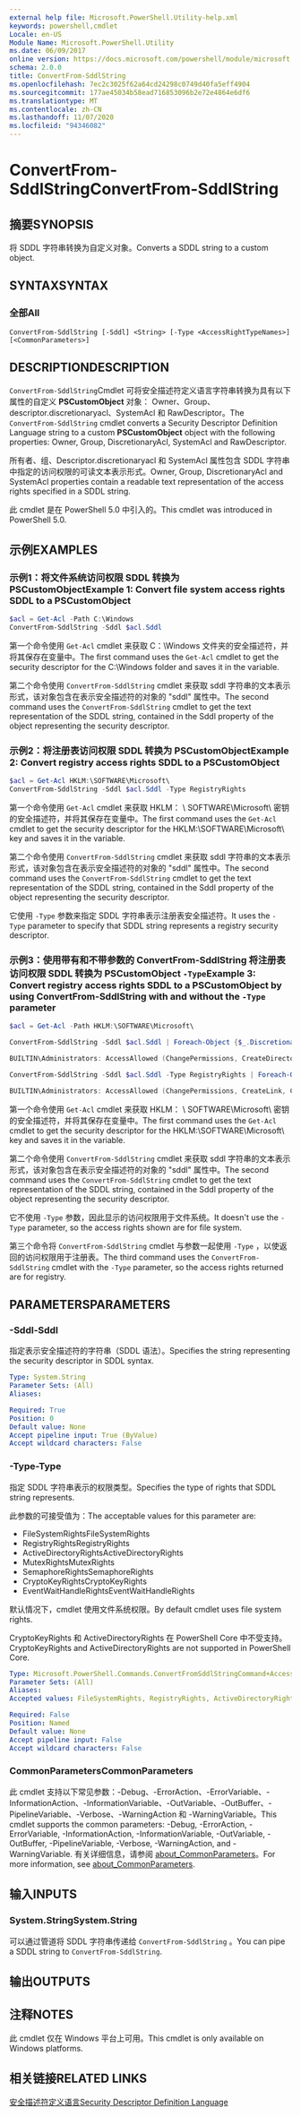 ```yaml
---
external help file: Microsoft.PowerShell.Utility-help.xml
keywords: powershell,cmdlet
Locale: en-US
Module Name: Microsoft.PowerShell.Utility
ms.date: 06/09/2017
online version: https://docs.microsoft.com/powershell/module/microsoft.powershell.utility/convertfrom-sddlstring?view=powershell-7.1&WT.mc_id=ps-gethelp
schema: 2.0.0
title: ConvertFrom-SddlString
ms.openlocfilehash: 7ec2c3025f62a64cd24298c0749d40fa5eff4904
ms.sourcegitcommit: 177ae45034b58ead716853096b2e72e4864e6df6
ms.translationtype: MT
ms.contentlocale: zh-CN
ms.lasthandoff: 11/07/2020
ms.locfileid: "94346082"
---
```

# <span data-ttu-id="a5856-103">ConvertFrom-SddlString</span><span class="sxs-lookup"><span data-stu-id="a5856-103">ConvertFrom-SddlString</span></span>

## <span data-ttu-id="a5856-104">摘要</span><span class="sxs-lookup"><span data-stu-id="a5856-104">SYNOPSIS</span></span>
<span data-ttu-id="a5856-105">将 SDDL 字符串转换为自定义对象。</span><span class="sxs-lookup"><span data-stu-id="a5856-105">Converts a SDDL string to a custom object.</span></span>

## <span data-ttu-id="a5856-106">SYNTAX</span><span class="sxs-lookup"><span data-stu-id="a5856-106">SYNTAX</span></span>

### <span data-ttu-id="a5856-107">全部</span><span class="sxs-lookup"><span data-stu-id="a5856-107">All</span></span>

```
ConvertFrom-SddlString [-Sddl] <String> [-Type <AccessRightTypeNames>] [<CommonParameters>]
```

## <span data-ttu-id="a5856-108">DESCRIPTION</span><span class="sxs-lookup"><span data-stu-id="a5856-108">DESCRIPTION</span></span>

<span data-ttu-id="a5856-109">`ConvertFrom-SddlString`Cmdlet 可将安全描述符定义语言字符串转换为具有以下属性的自定义 **PSCustomObject** 对象： Owner、Group、descriptor.discretionaryacl、SystemAcl 和 RawDescriptor。</span><span class="sxs-lookup"><span data-stu-id="a5856-109">The `ConvertFrom-SddlString` cmdlet converts a Security Descriptor Definition Language string to a custom **PSCustomObject** object with the following properties: Owner, Group, DiscretionaryAcl, SystemAcl and RawDescriptor.</span></span>

<span data-ttu-id="a5856-110">所有者、组、Descriptor.discretionaryacl 和 SystemAcl 属性包含 SDDL 字符串中指定的访问权限的可读文本表示形式。</span><span class="sxs-lookup"><span data-stu-id="a5856-110">Owner, Group, DiscretionaryAcl and SystemAcl properties contain a readable text representation of the access rights specified in a SDDL string.</span></span>

<span data-ttu-id="a5856-111">此 cmdlet 是在 PowerShell 5.0 中引入的。</span><span class="sxs-lookup"><span data-stu-id="a5856-111">This cmdlet was introduced in PowerShell 5.0.</span></span>

## <span data-ttu-id="a5856-112">示例</span><span class="sxs-lookup"><span data-stu-id="a5856-112">EXAMPLES</span></span>

### <span data-ttu-id="a5856-113">示例1：将文件系统访问权限 SDDL 转换为 PSCustomObject</span><span class="sxs-lookup"><span data-stu-id="a5856-113">Example 1: Convert file system access rights SDDL to a PSCustomObject</span></span>

```powershell
$acl = Get-Acl -Path C:\Windows
ConvertFrom-SddlString -Sddl $acl.Sddl
```

<span data-ttu-id="a5856-114">第一个命令使用 `Get-Acl` cmdlet 来获取 C：\Windows 文件夹的安全描述符，并将其保存在变量中。</span><span class="sxs-lookup"><span data-stu-id="a5856-114">The first command uses the `Get-Acl` cmdlet to get the security descriptor for the C:\Windows folder and saves it in the variable.</span></span>

<span data-ttu-id="a5856-115">第二个命令使用 `ConvertFrom-SddlString` cmdlet 来获取 sddl 字符串的文本表示形式，该对象包含在表示安全描述符的对象的 "sddl" 属性中。</span><span class="sxs-lookup"><span data-stu-id="a5856-115">The second command uses the `ConvertFrom-SddlString` cmdlet to get the text representation of the SDDL string, contained in the Sddl property of the object representing the security descriptor.</span></span>

### <span data-ttu-id="a5856-116">示例2：将注册表访问权限 SDDL 转换为 PSCustomObject</span><span class="sxs-lookup"><span data-stu-id="a5856-116">Example 2: Convert registry access rights SDDL to a PSCustomObject</span></span>

```powershell
$acl = Get-Acl HKLM:\SOFTWARE\Microsoft\
ConvertFrom-SddlString -Sddl $acl.Sddl -Type RegistryRights
```

<span data-ttu-id="a5856-117">第一个命令使用 `Get-Acl` cmdlet 来获取 HKLM： \ SOFTWARE\Microsoft\ 密钥的安全描述符，并将其保存在变量中。</span><span class="sxs-lookup"><span data-stu-id="a5856-117">The first command uses the `Get-Acl` cmdlet to get the security descriptor for the HKLM:\SOFTWARE\Microsoft\ key and saves it in the variable.</span></span>

<span data-ttu-id="a5856-118">第二个命令使用 `ConvertFrom-SddlString` cmdlet 来获取 sddl 字符串的文本表示形式，该对象包含在表示安全描述符的对象的 "sddl" 属性中。</span><span class="sxs-lookup"><span data-stu-id="a5856-118">The second command uses the `ConvertFrom-SddlString` cmdlet to get the text representation of the SDDL string, contained in the Sddl property of the object representing the security descriptor.</span></span>

<span data-ttu-id="a5856-119">它使用 `-Type` 参数来指定 SDDL 字符串表示注册表安全描述符。</span><span class="sxs-lookup"><span data-stu-id="a5856-119">It uses the `-Type` parameter to specify that SDDL string represents a registry security descriptor.</span></span>

### <span data-ttu-id="a5856-120">示例3：使用带有和不带参数的 ConvertFrom-SddlString 将注册表访问权限 SDDL 转换为 PSCustomObject `-Type`</span><span class="sxs-lookup"><span data-stu-id="a5856-120">Example 3: Convert registry access rights SDDL to a PSCustomObject by using ConvertFrom-SddlString with and without the `-Type` parameter</span></span>

```powershell
$acl = Get-Acl -Path HKLM:\SOFTWARE\Microsoft\

ConvertFrom-SddlString -Sddl $acl.Sddl | Foreach-Object {$_.DiscretionaryAcl[0]}

BUILTIN\Administrators: AccessAllowed (ChangePermissions, CreateDirectories, Delete, ExecuteKey, FullControl, GenericExecute, GenericWrite, ListDirectory, ReadExtendedAttributes, ReadPermissions, TakeOwnership, Traverse, WriteData, WriteExtendedAttributes, WriteKey)

ConvertFrom-SddlString -Sddl $acl.Sddl -Type RegistryRights | Foreach-Object {$_.DiscretionaryAcl[0]}

BUILTIN\Administrators: AccessAllowed (ChangePermissions, CreateLink, CreateSubKey, Delete, EnumerateSubKeys, ExecuteKey, FullControl, GenericExecute, GenericWrite, Notify, QueryValues, ReadPermissions, SetValue, TakeOwnership, WriteKey)
```

<span data-ttu-id="a5856-121">第一个命令使用 `Get-Acl` cmdlet 来获取 HKLM： \ SOFTWARE\Microsoft\ 密钥的安全描述符，并将其保存在变量中。</span><span class="sxs-lookup"><span data-stu-id="a5856-121">The first command uses the `Get-Acl` cmdlet to get the security descriptor for the HKLM:\SOFTWARE\Microsoft\ key and saves it in the variable.</span></span>

<span data-ttu-id="a5856-122">第二个命令使用 `ConvertFrom-SddlString` cmdlet 来获取 sddl 字符串的文本表示形式，该对象包含在表示安全描述符的对象的 "sddl" 属性中。</span><span class="sxs-lookup"><span data-stu-id="a5856-122">The second command uses the `ConvertFrom-SddlString` cmdlet to get the text representation of the SDDL string, contained in the Sddl property of the object representing the security descriptor.</span></span>

<span data-ttu-id="a5856-123">它不使用 `-Type` 参数，因此显示的访问权限用于文件系统。</span><span class="sxs-lookup"><span data-stu-id="a5856-123">It doesn't use the `-Type` parameter, so the access rights shown are for file system.</span></span>

<span data-ttu-id="a5856-124">第三个命令将 `ConvertFrom-SddlString` cmdlet 与参数一起使用 `-Type` ，以使返回的访问权限用于注册表。</span><span class="sxs-lookup"><span data-stu-id="a5856-124">The third command uses the `ConvertFrom-SddlString` cmdlet with the `-Type` parameter, so the access rights returned are for registry.</span></span>

## <span data-ttu-id="a5856-125">PARAMETERS</span><span class="sxs-lookup"><span data-stu-id="a5856-125">PARAMETERS</span></span>

### <span data-ttu-id="a5856-126">-Sddl</span><span class="sxs-lookup"><span data-stu-id="a5856-126">-Sddl</span></span>

<span data-ttu-id="a5856-127">指定表示安全描述符的字符串（SDDL 语法）。</span><span class="sxs-lookup"><span data-stu-id="a5856-127">Specifies the string representing the security descriptor in SDDL syntax.</span></span>

```yaml
Type: System.String
Parameter Sets: (All)
Aliases:

Required: True
Position: 0
Default value: None
Accept pipeline input: True (ByValue)
Accept wildcard characters: False
```

### <span data-ttu-id="a5856-128">-Type</span><span class="sxs-lookup"><span data-stu-id="a5856-128">-Type</span></span>

<span data-ttu-id="a5856-129">指定 SDDL 字符串表示的权限类型。</span><span class="sxs-lookup"><span data-stu-id="a5856-129">Specifies the type of rights that SDDL string represents.</span></span>

<span data-ttu-id="a5856-130">此参数的可接受值为：</span><span class="sxs-lookup"><span data-stu-id="a5856-130">The acceptable values for this parameter are:</span></span>

- <span data-ttu-id="a5856-131">FileSystemRights</span><span class="sxs-lookup"><span data-stu-id="a5856-131">FileSystemRights</span></span>
- <span data-ttu-id="a5856-132">RegistryRights</span><span class="sxs-lookup"><span data-stu-id="a5856-132">RegistryRights</span></span>
- <span data-ttu-id="a5856-133">ActiveDirectoryRights</span><span class="sxs-lookup"><span data-stu-id="a5856-133">ActiveDirectoryRights</span></span>
- <span data-ttu-id="a5856-134">MutexRights</span><span class="sxs-lookup"><span data-stu-id="a5856-134">MutexRights</span></span>
- <span data-ttu-id="a5856-135">SemaphoreRights</span><span class="sxs-lookup"><span data-stu-id="a5856-135">SemaphoreRights</span></span>
- <span data-ttu-id="a5856-136">CryptoKeyRights</span><span class="sxs-lookup"><span data-stu-id="a5856-136">CryptoKeyRights</span></span>
- <span data-ttu-id="a5856-137">EventWaitHandleRights</span><span class="sxs-lookup"><span data-stu-id="a5856-137">EventWaitHandleRights</span></span>

<span data-ttu-id="a5856-138">默认情况下，cmdlet 使用文件系统权限。</span><span class="sxs-lookup"><span data-stu-id="a5856-138">By default cmdlet uses file system rights.</span></span>

<span data-ttu-id="a5856-139">CryptoKeyRights 和 ActiveDirectoryRights 在 PowerShell Core 中不受支持。</span><span class="sxs-lookup"><span data-stu-id="a5856-139">CryptoKeyRights and ActiveDirectoryRights are not supported in PowerShell Core.</span></span>

```yaml
Type: Microsoft.PowerShell.Commands.ConvertFromSddlStringCommand+AccessRightTypeNames
Parameter Sets: (All)
Aliases:
Accepted values: FileSystemRights, RegistryRights, ActiveDirectoryRights, MutexRights, SemaphoreRights, CryptoKeyRights, EventWaitHandleRights

Required: False
Position: Named
Default value: None
Accept pipeline input: False
Accept wildcard characters: False
```

### <span data-ttu-id="a5856-140">CommonParameters</span><span class="sxs-lookup"><span data-stu-id="a5856-140">CommonParameters</span></span>

<span data-ttu-id="a5856-141">此 cmdlet 支持以下常见参数：-Debug、-ErrorAction、-ErrorVariable、-InformationAction、-InformationVariable、-OutVariable、-OutBuffer、-PipelineVariable、-Verbose、-WarningAction 和 -WarningVariable。</span><span class="sxs-lookup"><span data-stu-id="a5856-141">This cmdlet supports the common parameters: -Debug, -ErrorAction, -ErrorVariable, -InformationAction, -InformationVariable, -OutVariable, -OutBuffer, -PipelineVariable, -Verbose, -WarningAction, and -WarningVariable.</span></span> <span data-ttu-id="a5856-142">有关详细信息，请参阅 [about_CommonParameters](https://go.microsoft.com/fwlink/?LinkID=113216)。</span><span class="sxs-lookup"><span data-stu-id="a5856-142">For more information, see [about_CommonParameters](https://go.microsoft.com/fwlink/?LinkID=113216).</span></span>

## <span data-ttu-id="a5856-143">输入</span><span class="sxs-lookup"><span data-stu-id="a5856-143">INPUTS</span></span>

### <span data-ttu-id="a5856-144">System.String</span><span class="sxs-lookup"><span data-stu-id="a5856-144">System.String</span></span>

<span data-ttu-id="a5856-145">可以通过管道将 SDDL 字符串传递给 `ConvertFrom-SddlString` 。</span><span class="sxs-lookup"><span data-stu-id="a5856-145">You can pipe a SDDL string to `ConvertFrom-SddlString`.</span></span>

## <span data-ttu-id="a5856-146">输出</span><span class="sxs-lookup"><span data-stu-id="a5856-146">OUTPUTS</span></span>

## <span data-ttu-id="a5856-147">注释</span><span class="sxs-lookup"><span data-stu-id="a5856-147">NOTES</span></span>

<span data-ttu-id="a5856-148">此 cmdlet 仅在 Windows 平台上可用。</span><span class="sxs-lookup"><span data-stu-id="a5856-148">This cmdlet is only available on Windows platforms.</span></span>

## <span data-ttu-id="a5856-149">相关链接</span><span class="sxs-lookup"><span data-stu-id="a5856-149">RELATED LINKS</span></span>

[<span data-ttu-id="a5856-150">安全描述符定义语言</span><span class="sxs-lookup"><span data-stu-id="a5856-150">Security Descriptor Definition Language</span></span>](/windows/win32/secauthz/security-descriptor-definition-language)
